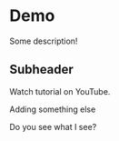 # Demo

Some description!

## Subheader

Watch tutorial on YouTube.

Adding something else

Do you see what I see? 
